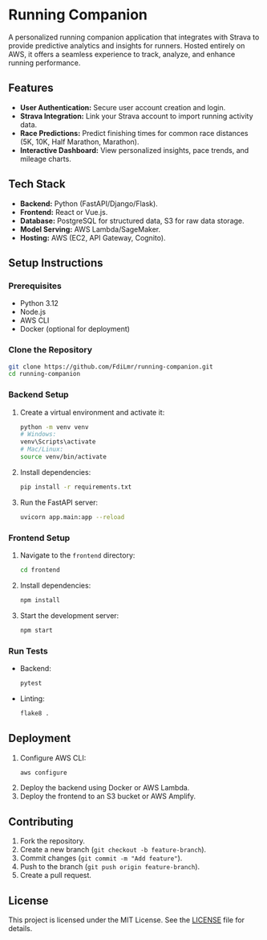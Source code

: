 # Running Companion

A personalized running companion application that integrates with Strava to provide predictive analytics and insights for runners. Hosted entirely on AWS, it offers a seamless experience to track, analyze, and enhance running performance.

## Features
- **User Authentication:** Secure user account creation and login.
- **Strava Integration:** Link your Strava account to import running activity data.
- **Race Predictions:** Predict finishing times for common race distances (5K, 10K, Half Marathon, Marathon).
- **Interactive Dashboard:** View personalized insights, pace trends, and mileage charts.

## Tech Stack
- **Backend:** Python (FastAPI/Django/Flask).
- **Frontend:** React or Vue.js.
- **Database:** PostgreSQL for structured data, S3 for raw data storage.
- **Model Serving:** AWS Lambda/SageMaker.
- **Hosting:** AWS (EC2, API Gateway, Cognito).

## Setup Instructions
### Prerequisites
- Python 3.12
- Node.js
- AWS CLI
- Docker (optional for deployment)

### Clone the Repository
```bash
git clone https://github.com/FdiLmr/running-companion.git
cd running-companion
```

### Backend Setup
1. Create a virtual environment and activate it:
   ```bash
   python -m venv venv
   # Windows:
   venv\Scripts\activate
   # Mac/Linux:
   source venv/bin/activate
   ```
2. Install dependencies:
   ```bash
   pip install -r requirements.txt
   ```
3. Run the FastAPI server:
   ```bash
   uvicorn app.main:app --reload
   ```

### Frontend Setup
1. Navigate to the `frontend` directory:
   ```bash
   cd frontend
   ```
2. Install dependencies:
   ```bash
   npm install
   ```
3. Start the development server:
   ```bash
   npm start
   ```

### Run Tests
- Backend:
  ```bash
  pytest
  ```
- Linting:
  ```bash
  flake8 .
  ```

## Deployment
1. Configure AWS CLI:
   ```bash
   aws configure
   ```
2. Deploy the backend using Docker or AWS Lambda.
3. Deploy the frontend to an S3 bucket or AWS Amplify.

## Contributing
1. Fork the repository.
2. Create a new branch (`git checkout -b feature-branch`).
3. Commit changes (`git commit -m "Add feature"`).
4. Push to the branch (`git push origin feature-branch`).
5. Create a pull request.

## License
This project is licensed under the MIT License. See the [LICENSE](LICENSE) file for details.